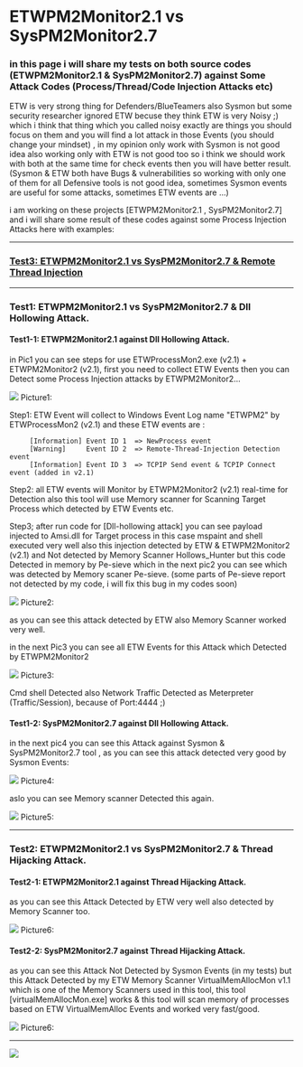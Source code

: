 # ETWPM2Monitor2.1 vs SysPM2Monitor2.7
### in this page i will share my tests on both source codes (ETWPM2Monitor2.1 & SysPM2Monitor2.7) against Some Attack Codes (Process/Thread/Code Injection Attacks etc)

ETW is very strong thing for Defenders/BlueTeamers also Sysmon but some security researcher ignored ETW becuse they think ETW is very Noisy ;) which i think that thing 
which you called noisy exactly are things you should focus on them and you will find a lot attack in those Events (you should change your mindset) , in my opinion only work with Sysmon is not good idea also working only with ETW is not good too so i think we should work with both at the same time for check events then you will have better result. (Sysmon & ETW both have Bugs & vulnerabilities so working with only one of them for all Defensive tools is not good idea, sometimes Sysmon events are useful for some attacks, sometimes ETW events are ...)   

i am working on these projects [ETWPM2Monitor2.1 , SysPM2Monitor2.7] and i will share some result of these codes against some Process Injection Attacks here with examples:  

--------------------------------------------------------------------
### [Test3: ETWPM2Monitor2.1 vs SysPM2Monitor2.7 & Remote Thread Injection](https://github.com/DamonMohammadbagher/ETWProcessMon2/blob/main/ETWPM2Monitor2.1_vs_SysPM2Monitor2.7/README_15feb2022.md)
--------------------------------------------------------------------

### Test1: ETWPM2Monitor2.1 vs SysPM2Monitor2.7 & Dll Hollowing Attack.

#### Test1-1: ETWPM2Monitor2.1 against Dll Hollowing Attack.
in Pic1 you can see steps for use ETWProcessMon2.exe (v2.1) + ETWPM2Monitor2 (v2.1), first you need to collect ETW Events then you can Detect some Process Injection attacks by ETWPM2Monitor2...

   ![](https://github.com/DamonMohammadbagher/ETWProcessMon2/blob/main/ETWPM2Monitor2.1_vs_SysPM2Monitor2.7/Pictures/1.png)
       Picture1:
       
Step1: ETW Event will collect to Windows Event Log name "ETWPM2" by ETWProcessMon2 (v2.1) and these ETW events are :
         
         [Information] Event ID 1  => NewProcess event 
         [Warning]     Event ID 2  => Remote-Thread-Injection Detection event 
         [Information] Event ID 3  => TCPIP Send event & TCPIP Connect event (added in v2.1)
         
Step2: all ETW events will Monitor by ETWPM2Monitor2 (v2.1) real-time for Detection also this tool will use Memory scanner for Scanning Target Process which detected by ETW Events etc.

Step3; after run code for [Dll-hollowing attack] you can see payload injected to Amsi.dll for Target process in this case mspaint and shell executed very well also this injection detected by ETW & ETWPM2Monitor2 (v2.1) and Not detected by Memory Scanner Hollows_Hunter but this code Detected in memory by Pe-sieve which in the next pic2 you can see which was detected by Memory scaner Pe-sieve. (some parts of Pe-sieve report not detected by my code, i will fix this bug in my codes soon)

   ![](https://github.com/DamonMohammadbagher/ETWProcessMon2/blob/main/ETWPM2Monitor2.1_vs_SysPM2Monitor2.7/Pictures/1-1.png)
    Picture2:
    
as you can see this attack detected by ETW also Memory Scanner worked very well.

in the next Pic3 you can see all ETW Events for this Attack which Detected by ETWPM2Monitor2 

   ![](https://github.com/DamonMohammadbagher/ETWProcessMon2/blob/main/ETWPM2Monitor2.1_vs_SysPM2Monitor2.7/Pictures/1-0.png)
    Picture3:

Cmd shell Detected also Network Traffic Detected as Meterpreter (Traffic/Session), because of Port:4444 ;)    

#### Test1-2: SysPM2Monitor2.7 against Dll Hollowing Attack.

in the next pic4 you can see this Attack against Sysmon & SysPM2Monitor2.7 tool , as you can see this attack detected very good by Sysmon Events:

 ![](https://github.com/DamonMohammadbagher/ETWProcessMon2/blob/main/ETWPM2Monitor2.1_vs_SysPM2Monitor2.7/Pictures/2-1.png)
    Picture4:

aslo you can see Memory scanner Detected this again.

   ![](https://github.com/DamonMohammadbagher/ETWProcessMon2/blob/main/ETWPM2Monitor2.1_vs_SysPM2Monitor2.7/Pictures/2.png)
    Picture5:
    
--------------------------------------------------------------------------------------
### Test2: ETWPM2Monitor2.1 vs SysPM2Monitor2.7 & Thread Hijacking Attack.

#### Test2-1: ETWPM2Monitor2.1 against Thread Hijacking Attack.

as you can see this Attack Detected by ETW very well also detected by Memory Scanner too. 

  ![](https://github.com/DamonMohammadbagher/ETWProcessMon2/blob/main/ETWPM2Monitor2.1_vs_SysPM2Monitor2.7/Pictures/3.png)
    Picture6:

#### Test2-2: SysPM2Monitor2.7 against Thread Hijacking Attack.

as you can see this Attack Not Detected by Sysmon Events (in my tests) but this Attack Detected by my ETW Memory Scanner VirtualMemAllocMon v1.1 which is one of the Memory Scanners used in this tool, this tool [virtualMemAllocMon.exe] works & this tool will scan memory of processes based on ETW VirtualMemAlloc Events and worked very fast/good.

  ![](https://github.com/DamonMohammadbagher/ETWProcessMon2/blob/main/ETWPM2Monitor2.1_vs_SysPM2Monitor2.7/Pictures/3-1.png)
    Picture6:
    
  ------------------------------------------------------------------------
    

<p><a href="https://hits.seeyoufarm.com"><img src="https://hits.seeyoufarm.com/api/count/incr/badge.svg?url=https://github.com/DamonMohammadbagher/ETWProcessMon2/ETWPM2Monitor2.1_vs_SysPM2Monitor2.7/"/></a></p>
